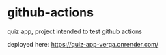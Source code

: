 # github-actions
quiz app, project intended to test github actions

deployed here:
https://quiz-app-verga.onrender.com/
